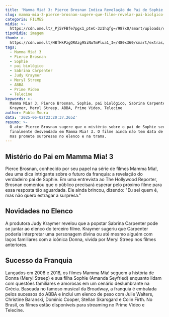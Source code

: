 ```yaml
---
title: 'Mamma Mia! 3: Pierce Brosnan Indica Revelação do Pai de Sophie'
slug: mamma-mia-3-pierce-brosnan-sugere-que-filme-revelar-pai-biolgico-de-sophie
categoria: FILMES
midia: >-
  https://cdn.ome.lt/_Pj5YFBfe7pgx1_pteC-3z1hqfg=/987x0/smart/uploads/conteudo/fotos/OMELETE_CAPA_-_2025-06-02T132759.252.png
tipoMidia: imagem
thumb: >-
  https://cdn.ome.lt/HBfHkPzgQRAzg95iNuTmPlua1_I=/480x360/smart/extras/conteudos/omelete_THUMB_-_2025-06-02T132744.137.png
tags:
  - Mamma Mia! 3
  - Pierce Brosnan
  - Sophie
  - pai biológico
  - Sabrina Carpenter
  - Judy Kraymer
  - Meryl Streep
  - ABBA
  - Prime Video
  - Telecine
keywords: >-
  Mamma Mia! 3, Pierce Brosnan, Sophie, pai biológico, Sabrina Carpenter, Judy
  Kraymer, Meryl Streep, ABBA, Prime Video, Telecine
author: Pablo Moura
data: '2025-06-02T23:20:37.265Z'
resumo: >-
  O ator Pierce Brosnan sugere que o mistério sobre o pai de Sophie será
  finalmente desvendado em Mamma Mia! 3. O filme ainda não tem data de estreia,
  mas promete surpresas no elenco e na trama.
---
```


## Mistério do Pai em Mamma Mia! 3

Pierce Brosnan, conhecido por seu papel na série de filmes Mamma Mia!, deu uma dica intrigante sobre o futuro da franquia: a revelação do verdadeiro pai de Sophie. Em uma entrevista ao The Hollywood Reporter, Brosnan comentou que o público precisará esperar pelo próximo filme para essa resposta tão aguardada. Ele ainda brincou, dizendo: "Eu sei quem é, mas não quero estragar a surpresa."

## Novidades no Elenco

A produtora Judy Kraymer revelou que a popstar Sabrina Carpenter pode se juntar ao elenco do terceiro filme. Kraymer sugeriu que Carpenter poderia interpretar uma personagem divina ou até mesmo alguém com laços familiares com a icônica Donna, vivida por Meryl Streep nos filmes anteriores.

## Sucesso da Franquia

Lançados em 2008 e 2018, os filmes Mamma Mia! seguem a história de Donna (Meryl Streep) e sua filha Sophie (Amanda Seyfried) enquanto lidam com questões familiares e amorosas em um cenário deslumbrante na Grécia. Baseada no famoso musical da Broadway, a franquia é embalada pelos sucessos do ABBA e inclui um elenco de peso com Julie Walters, Christine Baranski, Dominic Cooper, Stellan Skarsgard e Colin Firth. No Brasil, os filmes estão disponíveis para streaming no Prime Video e Telecine.

